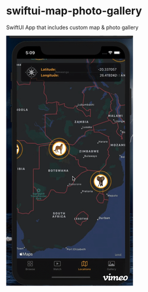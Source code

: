# swiftui-map-photo-gallery
SwiftUI App that includes custom map &amp; photo gallery

![](preview.gif)
